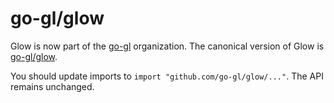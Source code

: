 go-gl/glow
==========

Glow is now part of the [go-gl](https://github.com/go-gl) organization. The canonical version of Glow is [go-gl/glow](https://github.com/go-gl/glow).

You should update imports to `import "github.com/go-gl/glow/..."`. The API remains unchanged.
